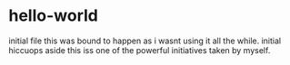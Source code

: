 # hello-world
initial file 
this was bound to happen as i wasnt using it all the while.
initial hiccuops aside this iss one of the powerful initiatives taken by myself.
